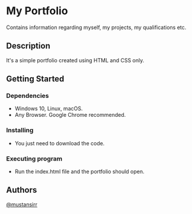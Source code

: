 # My Portfolio

Contains information regarding myself, my projects, my qualifications etc.

## Description

It's a simple portfolio created using HTML and CSS only.

## Getting Started

### Dependencies

* Windows 10, Linux, macOS.
* Any Browser. Google Chrome recommended.

### Installing

* You just need to download the code.

### Executing program

* Run the index.html file and the portfolio should open.

## Authors

[@mustansirr](mustansirstr@gmail.com)